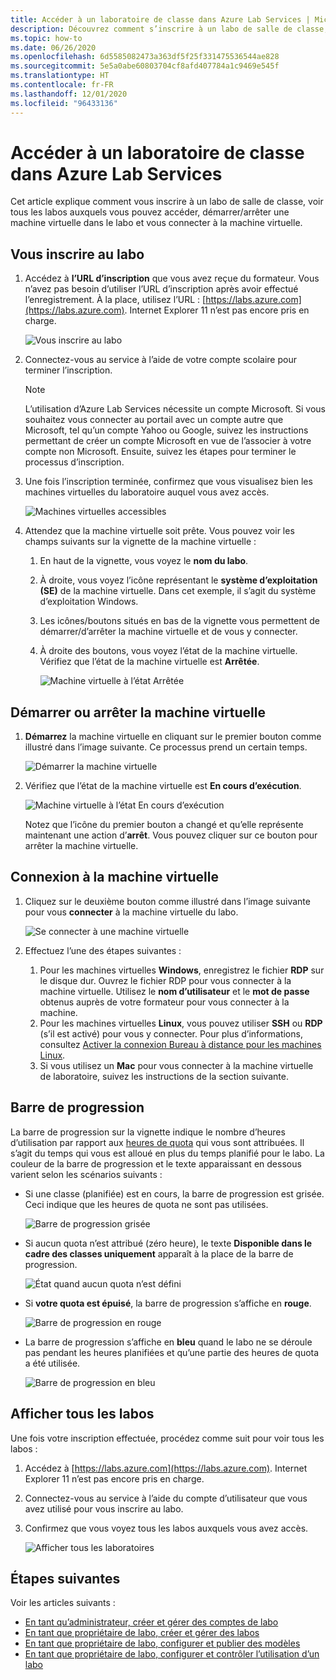 ```yaml
---
title: Accéder à un laboratoire de classe dans Azure Lab Services | Microsoft Docs
description: Découvrez comment s’inscrire à un labo de salle de classe, voir tous les labos auxquels vous pouvez accéder, démarrer/arrêter une machine virtuelle dans le labo et vous connecter à la machine virtuelle.
ms.topic: how-to
ms.date: 06/26/2020
ms.openlocfilehash: 6d5585082473a363df5f25f331475536544ae828
ms.sourcegitcommit: 5e5a0abe60803704cf8afd407784a1c9469e545f
ms.translationtype: HT
ms.contentlocale: fr-FR
ms.lasthandoff: 12/01/2020
ms.locfileid: "96433136"
---
```

# <a name="how-to-access-a-classroom-lab-in-azure-lab-services"></a>Accéder à un laboratoire de classe dans Azure Lab Services
Cet article explique comment vous inscrire à un labo de salle de classe, voir tous les labos auxquels vous pouvez accéder, démarrer/arrêter une machine virtuelle dans le labo et vous connecter à la machine virtuelle. 

## <a name="register-to-the-lab"></a>Vous inscrire au labo

1. Accédez à **l’URL d’inscription** que vous avez reçue du formateur. Vous n’avez pas besoin d’utiliser l’URL d’inscription après avoir effectué l’enregistrement. À la place, utilisez l’URL : [https://labs.azure.com](https://labs.azure.com). Internet Explorer 11 n’est pas encore pris en charge. 

    ![Vous inscrire au labo](./media/tutorial-connect-vm-in-classroom-lab/register-lab.png)
1. Connectez-vous au service à l’aide de votre compte scolaire pour terminer l’inscription. 

    > [!NOTE]
    > L’utilisation d’Azure Lab Services nécessite un compte Microsoft. Si vous souhaitez vous connecter au portail avec un compte autre que Microsoft, tel qu’un compte Yahoo ou Google, suivez les instructions permettant de créer un compte Microsoft en vue de l’associer à votre compte non Microsoft. Ensuite, suivez les étapes pour terminer le processus d’inscription. 
1. Une fois l’inscription terminée, confirmez que vous visualisez bien les machines virtuelles du laboratoire auquel vous avez accès. 

    ![Machines virtuelles accessibles](./media/tutorial-connect-vm-in-classroom-lab/accessible-vms.png)
1. Attendez que la machine virtuelle soit prête. Vous pouvez voir les champs suivants sur la vignette de la machine virtuelle :
    1. En haut de la vignette, vous voyez le **nom du labo**.
    1. À droite, vous voyez l’icône représentant le **système d’exploitation (SE)** de la machine virtuelle. Dans cet exemple, il s’agit du système d’exploitation Windows. 
    1. Les icônes/boutons situés en bas de la vignette vous permettent de démarrer/d’arrêter la machine virtuelle et de vous y connecter. 
    1. À droite des boutons, vous voyez l’état de la machine virtuelle. Vérifiez que l’état de la machine virtuelle est **Arrêtée**.

        ![Machine virtuelle à l’état Arrêtée](./media/tutorial-connect-vm-in-classroom-lab/vm-in-stopped-state.png)

## <a name="start-or-stop-the-vm"></a>Démarrer ou arrêter la machine virtuelle
1. **Démarrez** la machine virtuelle en cliquant sur le premier bouton comme illustré dans l’image suivante. Ce processus prend un certain temps.  

    ![Démarrer la machine virtuelle](./media/tutorial-connect-vm-in-classroom-lab/start-vm.png)
4. Vérifiez que l’état de la machine virtuelle est **En cours d’exécution**. 

    ![Machine virtuelle à l’état En cours d’exécution](./media/tutorial-connect-vm-in-classroom-lab/vm-running.png)

    Notez que l’icône du premier bouton a changé et qu’elle représente maintenant une action d’**arrêt**. Vous pouvez cliquer sur ce bouton pour arrêter la machine virtuelle. 

## <a name="connect-to-the-vm"></a>Connexion à la machine virtuelle

1. Cliquez sur le deuxième bouton comme illustré dans l’image suivante pour vous **connecter** à la machine virtuelle du labo. 

    ![Se connecter à une machine virtuelle](./media/tutorial-connect-vm-in-classroom-lab/connect-vm.png)
2. Effectuez l’une des étapes suivantes : 
    1. Pour les machines virtuelles **Windows**, enregistrez le fichier **RDP** sur le disque dur. Ouvrez le fichier RDP pour vous connecter à la machine virtuelle. Utilisez le **nom d’utilisateur** et le **mot de passe** obtenus auprès de votre formateur pour vous connecter à la machine. 
    3. Pour les machines virtuelles **Linux**, vous pouvez utiliser **SSH** ou **RDP** (s’il est activé) pour vous y connecter. Pour plus d’informations, consultez [Activer la connexion Bureau à distance pour les machines Linux](how-to-enable-remote-desktop-linux.md). 
    1. Si vous utilisez un **Mac** pour vous connecter à la machine virtuelle de laboratoire, suivez les instructions de la section suivante. 

## <a name="progress-bar"></a>Barre de progression 
La barre de progression sur la vignette indique le nombre d’heures d’utilisation par rapport aux [heures de quota](how-to-configure-student-usage.md#set-quotas-for-users) qui vous sont attribuées. Il s’agit du temps qui vous est alloué en plus du temps planifié pour le labo. La couleur de la barre de progression et le texte apparaissant en dessous varient selon les scénarios suivants :

- Si une classe (planifiée) est en cours, la barre de progression est grisée. Ceci indique que les heures de quota ne sont pas utilisées. 

    ![Barre de progression grisée](./media/tutorial-connect-vm-in-classroom-lab/progress-bar-class-in-progress.png)
- Si aucun quota n’est attribué (zéro heure), le texte **Disponible dans le cadre des classes uniquement** apparaît à la place de la barre de progression. 
    
    ![État quand aucun quota n’est défini](./media/tutorial-connect-vm-in-classroom-lab/available-during-class.png)
- Si **votre quota est épuisé**, la barre de progression s’affiche en **rouge**. 

    ![Barre de progression en rouge](./media/tutorial-connect-vm-in-classroom-lab/progress-bar-red-color.png)
- La barre de progression s’affiche en **bleu** quand le labo ne se déroule pas pendant les heures planifiées et qu’une partie des heures de quota a été utilisée. 

    ![Barre de progression en bleu](./media/tutorial-connect-vm-in-classroom-lab/progress-bar-blue-color.png)


## <a name="view-all-the-labs"></a>Afficher tous les labos
Une fois votre inscription effectuée, procédez comme suit pour voir tous les labos : 

1. Accédez à [https://labs.azure.com](https://labs.azure.com). Internet Explorer 11 n’est pas encore pris en charge. 
2. Connectez-vous au service à l’aide du compte d’utilisateur que vous avez utilisé pour vous inscrire au labo. 
3. Confirmez que vous voyez tous les labos auxquels vous avez accès. 

    ![Afficher tous les laboratoires](./media/how-to-manage-classroom-labs/all-labs.png)


## <a name="next-steps"></a>Étapes suivantes
Voir les articles suivants :

- [En tant qu’administrateur, créer et gérer des comptes de labo](how-to-manage-lab-accounts.md)
- [En tant que propriétaire de labo, créer et gérer des labos](how-to-manage-classroom-labs.md)
- [En tant que propriétaire de labo, configurer et publier des modèles](how-to-create-manage-template.md)
- [En tant que propriétaire de labo, configurer et contrôler l’utilisation d’un labo](how-to-configure-student-usage.md)
 